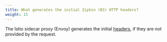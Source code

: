```yaml
---
title: What generates the initial Zipkin (B3) HTTP headers?
weight: 15
---
```


The Istio sidecar proxy (Envoy) generates the initial [headers](https://www.envoyproxy.io/ko/docs/envoy/latest/configuration/http/http_conn_man/headers#x-request-id), if they are not provided by the request.
